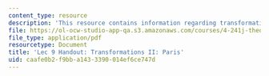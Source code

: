 ```yaml
---
content_type: resource
description: 'This resource contains information regarding transformations II: paris.'
file: https://ol-ocw-studio-app-qa.s3.amazonaws.com/courses/4-241j-theory-of-city-form-spring-2013/caafe0b2f9bba1433390014ef6ce747d_MIT4_241JS13_handout9.pdf
file_type: application/pdf
resourcetype: Document
title: 'Lec 9 Handout: Transformations II: Paris'
uid: caafe0b2-f9bb-a143-3390-014ef6ce747d
---
```

